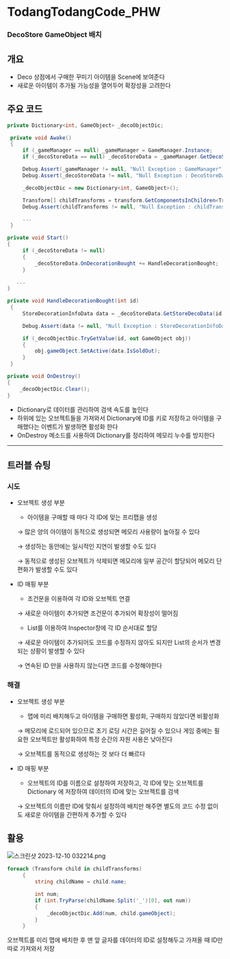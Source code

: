 # TodangTodangCode_PHW
 
### DecoStore GameObject 배치


## 개요

- Deco 상점에서 구매한 꾸미기 아이템을 Scene에 보여준다
- 새로운 아이템이 추가될 가능성을 열어두어 확장성을 고려한다
  

## 주요 코드

```csharp
private Dictionary<int, GameObject> _decoObjectDic;

 private void Awake()
 {
     if (_gameManager == null) _gameManager = GameManager.Instance;
     if (_decoStoreData == null) _decoStoreData = _gameManager.GetDecoStore();

     Debug.Assert(_gameManager != null, "Null Exception : GameManager");
     Debug.Assert(_decoStoreData != null, "Null Exception : DecoStoreData");

     _decoObjectDic = new Dictionary<int, GameObject>();

     Transform[] childTransforms = transform.GetComponentsInChildren<Transform>();
     Debug.Assert(childTransforms != null, "Null Exception : childTransforms");

     ...
 }

private void Start()
{
     if (_decoStoreData != null)
     {
         _decoStoreData.OnDecorationBought += HandleDecorationBought;
     }

   ...
}

private void HandleDecorationBought(int id)
 {
     StoreDecorationInfoData data = _decoStoreData.GetStoreDecoData(id);

     Debug.Assert(data != null, "Null Exception : StoreDecorationInfoData");

     if (_decoObjectDic.TryGetValue(id, out GameObject obj))
     {
         obj.gameObject.SetActive(data.IsSoldOut);
     }
 }

private void OnDestroy()
{
    _decoObjectDic.Clear();
}
```

- Dictionary로 데이터를 관리하여 검색 속도를 높인다
- 하위에 있는 오브젝트들을 가져와서 Dictionary에 ID를 키로 저장하고 아이템을 구매했다는 이벤트가 발생하면 활성화 한다
- OnDestroy 메소드를 사용하여 Dictionary를 정리하여 메모리 누수를 방지한다

---

## 트러블 슈팅

### 시도

- 오브젝트 생성 부분
    - 아이템을 구매할 때 마다 각 ID에 맞는 프리팹을 생성
    
    → 많은 양의 아이템이 동적으로 생성되면 메모리 사용량이 높아질 수 있다
    
    → 생성하는 동안에는 일시적인 지연이 발생할 수도 있다
    
    → 동적으로 생성된 오브젝트가 삭제되면 메모리에 일부 공간이 할당되어 메모리 단편화가 발생할 수도 있다 
    

- ID 매핑 부분
    - 조건문을 이용하여 각 ID와 오브젝트 연결
    
    → 새로운 아이템이 추가되면 조건문이 추가되어 확장성이 떨어짐 
    
    - List를 이용하여 Inspector창에 각 ID 순서대로 할당
    
    → 새로운 아이템이 추가되어도 코드를 수정하지 않아도 되지만 List의 순서가 변경되는 상황이 발생할 수 있다 
    
    → 연속된 ID 만을 사용하지 않는다면 코드를 수정해야한다 
    

### 해결

- 오브젝트 생성 부분
    - 맵에 미리 배치해두고 아이템을 구매하면 활성화, 구매하지 않았다면 비활성화
    
    → 메모리에 로드되어 있으므로 초기 로딩 시간은 길어질 수 있으나 게임 중에는 필요한 오브젝트만 활성화하여 특정 순간의 자원 사용은 낮아진다 
    
    → 오브젝트를 동적으로 생성하는 것 보다 더 빠르다 
    
- ID 매핑 부분
    - 오브젝트의 ID를 이름으로 설정하여 저장하고, 각 ID에 맞는 오브젝트를 Dictionary 에 저장하여 데이터의 ID에 맞는 오브젝트를 검색
    
    → 오브젝트의 이름만 ID에 맞춰서 설정하여 배치만 해주면 별도의 코드 수정 없이도 새로운 아이템을 간편하게 추가할 수 있다
    

## 활용

![스크린샷 2023-12-10 032214.png](https://github.com/phw97123/TodangTodangCode_PHW/assets/132995834/42401187-f7bc-4936-acf0-1a83467022c5)

```csharp
foreach (Transform child in childTransforms)
     {
         string childName = child.name;

         int num;
         if (int.TryParse(childName.Split('_')[0], out num))
         {
             _decoObjectDic.Add(num, child.gameObject);
         }
     }
```

오브젝트를 미리 맵에 배치한 후 맨 앞 글자를 데이터의 ID로 설정해두고 가져올 때 ID만 따로 가져와서 저장
